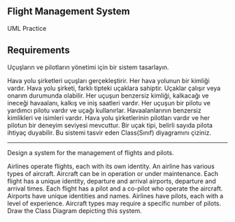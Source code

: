 ## Flight Management System
UML Practice

## Requirements

Uçuşların ve pilotların yönetimi için bir sistem tasarlayın.

Hava yolu şirketleri uçuşları gerçekleştirir. Her hava yolunun bir kimliği vardır.
Hava yolu şirketi, farklı tipteki uçaklara sahiptir.
Uçaklar çalışır veya onarım durumunda olabilir.
Her uçuşun benzersiz kimliği, kalkacağı ve ineceği havaalanı, kalkış ve iniş saatleri vardır.
Her uçuşun bir pilotu ve yardımcı pilotu vardır ve uçağı kullanırlar.
Havaalanlarının benzersiz kimlikleri ve isimleri vardır.
Hava yolu şirketlerinin pilotları vardır ve her pilotun bir deneyim seviyesi mevcuttur.
Bir uçak tipi, belirli sayıda pilota ihtiyaç duyabilir.
Bu sistemi tasvir eden Class(Sınıf) diyagramını çiziniz.

---

Design a system for the management of flights and pilots.

Airlines operate flights, each with its own identity.
An airline has various types of aircraft.
Aircraft can be in operation or under maintenance.
Each flight has a unique identity, departure and arrival airports, departure and arrival times.
Each flight has a pilot and a co-pilot who operate the aircraft.
Airports have unique identities and names.
Airlines have pilots, each with a level of experience.
Aircraft types may require a specific number of pilots.
Draw the Class Diagram depicting this system.
